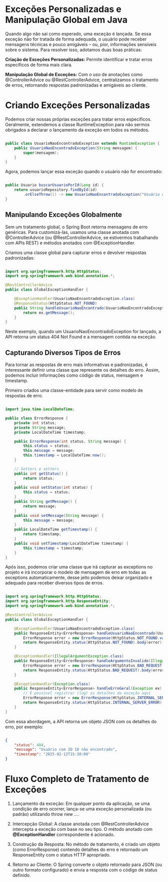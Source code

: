 # Exceções Personalizadas e Manipulação Global em Java

Quando algo não sai como esperado, uma exceção é lançada. Se essa exceção não for tratada de forma adequada, o usuário pode receber mensagens técnicas e pouco amigáveis – ou, pior, informações sensíveis sobre o sistema. Para resolver isso, adotamos duas boas práticas:

**Criação de Exceções Personalizadas:** Permite identificar e tratar erros específicos de forma mais clara.

**Manipulação Global de Exceções:** Com o uso de anotações como @ControllerAdvice ou @RestControllerAdvice, centralizamos o tratamento de erros, retornando respostas padronizadas e amigáveis ao cliente.


# Criando Exceções Personalizadas

Podemos criar nossas próprias exceções para tratar erros específicos. Geralmente, estendemos a classe RuntimeException para não sermos obrigados a declarar o lançamento da exceção em todos os métodos.

``` Java

public class UsuarioNaoEncontradoException extends RuntimeException {
    public UsuarioNaoEncontradoException(String mensagem) {
        super(mensagem);
    }
}

```

Agora, podemos lançar essa exceção quando o usuário não for encontrado:

``` Java

public Usuario buscarUsuarioPorId(Long id) {
    return usuarioRepository.findById(id)
        .orElseThrow(() -> new UsuarioNaoEncontradoException("Usuário com ID " + id + " não encontrado"));
}

```

## Manipulando Exceções Globalmente

Sem um tratamento global, o Spring Boot retorna mensagens de erro genéricas. Para customizá-las, usamos uma classe anotada com @ControllerAdvice (ou @RestControllerAdvice, se estivermos trabalhando com APIs REST) e métodos anotados com @ExceptionHandler.

Criamos uma classe global para capturar erros e devolver respostas padronizadas:

``` Java

import org.springframework.http.HttpStatus;
import org.springframework.web.bind.annotation.*;

@RestControllerAdvice
public class GlobalExceptionHandler {

    @ExceptionHandler(UsuarioNaoEncontradoException.class)
    @ResponseStatus(HttpStatus.NOT_FOUND)
    public String handleUsuarioNaoEncontrado(UsuarioNaoEncontradoException ex) {
        return ex.getMessage();
    }
}

```

Neste exemplo, quando um UsuarioNaoEncontradoException for lançado, a API retorna um status 404 Not Found e a mensagem contida na exceção.

## Capturando Diversos Tipos de Erros

Para tornar as respostas de erro mais informativas e padronizadas, é interessante definir uma classe que represente os detalhes do erro. Assim, podemos incluir informações como código de status, mensagem e timestamp.

Primeiro criados uma classe-entidade para servir como modelo de respostas de erro.

``` Java

import java.time.LocalDateTime;

public class ErrorResponse {
    private int status;
    private String message;
    private LocalDateTime timestamp;

    public ErrorResponse(int status, String message) {
        this.status = status;
        this.message = message;
        this.timestamp = LocalDateTime.now();
    }

    // Getters e setters
    public int getStatus() {
        return status;
    }
    public void setStatus(int status) {
        this.status = status;
    }
    public String getMessage() {
        return message;
    }
    public void setMessage(String message) {
        this.message = message;
    }
    public LocalDateTime getTimestamp() {
        return timestamp;
    }
    public void setTimestamp(LocalDateTime timestamp) {
        this.timestamp = timestamp;
    }
}

```

Após isso, podemos criar uma classe que irá capturar as exceptions no projeto e irá incorporar o modelo de mensagem de erro em todas as exceptions automaticamente, desse jeito podemos deixar organizado e adequado para receber diversos tipos de erros.

``` java

import org.springframework.http.HttpStatus;
import org.springframework.http.ResponseEntity;
import org.springframework.web.bind.annotation.*;

@RestControllerAdvice
public class GlobalExceptionHandler {

    @ExceptionHandler(UsuarioNaoEncontradoException.class)
    public ResponseEntity<ErrorResponse> handleUsuarioNaoEncontrado(UsuarioNaoEncontradoException ex) {
        ErrorResponse error = new ErrorResponse(HttpStatus.NOT_FOUND.value(), ex.getMessage());
        return ResponseEntity.status(HttpStatus.NOT_FOUND).body(error);
    }

    @ExceptionHandler(IllegalArgumentException.class)
    public ResponseEntity<ErrorResponse> handleArgumentoInvalido(IllegalArgumentException ex) {
        ErrorResponse error = new ErrorResponse(HttpStatus.BAD_REQUEST.value(), "Argumento inválido: " + ex.getMessage());
        return ResponseEntity.status(HttpStatus.BAD_REQUEST).body(error);
    }

    @ExceptionHandler(Exception.class)
    public ResponseEntity<ErrorResponse> handleErroGeral(Exception ex) {
        // É possível registrar (log) os detalhes da exceção aqui
        ErrorResponse error = new ErrorResponse(HttpStatus.INTERNAL_SERVER_ERROR.value(), "Erro interno no servidor.");
        return ResponseEntity.status(HttpStatus.INTERNAL_SERVER_ERROR).body(error);
    }
}

```

Com essa abordagem, a API retorna um objeto JSON com os detalhes do erro, por exemplo:

``` JSON

{
    "status": 404,
    "message": "Usuário com ID 10 não encontrado",
    "timestamp": "2025-02-12T15:30:00"
}

```

# Fluxo Completo de Tratamento de Exceções

1. Lançamento da exceção: Em qualquer ponto da aplicação, se uma condição de erro ocorrer, lança-se uma exceção personalizada (ou padrão) utilizando throw new ....

2. Intercepção Global: A classe anotada com @RestControllerAdvice intercepta a exceção com base no seu tipo. O método anotado com **@ExceptionHandler** correspondente é acionado.

3. Construção da Resposta: No método de tratamento, é criado um objeto (como ErrorResponse) contendo detalhes do erro e retornado um ResponseEntity com o status HTTP apropriado.

4. Retorno ao Cliente: O Spring converte o objeto retornado para JSON (ou outro formato configurado) e envia a resposta com o código de status definido.